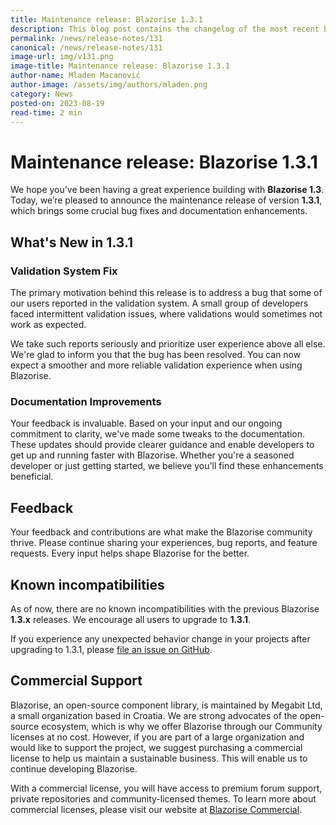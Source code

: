 ```yaml
---
title: Maintenance release: Blazorise 1.3.1
description: This blog post contains the changelog of the most recent bug fixes included in the Blazorise v1.3.1 release.
permalink: /news/release-notes/131
canonical: /news/release-notes/131
image-url: img/v131.png
image-title: Maintenance release: Blazorise 1.3.1
author-name: Mladen Macanović
author-image: /assets/img/authors/mladen.png
category: News
posted-on: 2023-08-19
read-time: 2 min
---
```


# Maintenance release: Blazorise 1.3.1

We hope you’ve been having a great experience building with **Blazorise 1.3**. Today, we’re pleased to announce the maintenance release of version **1.3.1**, which brings some crucial bug fixes and documentation enhancements.

## What's New in 1.3.1

### Validation System Fix

The primary motivation behind this release is to address a bug that some of our users reported in the validation system. A small group of developers faced intermittent validation issues, where validations would sometimes not work as expected.

We take such reports seriously and prioritize user experience above all else. We're glad to inform you that the bug has been resolved. You can now expect a smoother and more reliable validation experience when using Blazorise.

### Documentation Improvements

Your feedback is invaluable. Based on your input and our ongoing commitment to clarity, we've made some tweaks to the documentation. These updates should provide clearer guidance and enable developers to get up and running faster with Blazorise. Whether you're a seasoned developer or just getting started, we believe you'll find these enhancements beneficial.

## Feedback

Your feedback and contributions are what make the Blazorise community thrive. Please continue sharing your experiences, bug reports, and feature requests. Every input helps shape Blazorise for the better.

## Known incompatibilities

As of now, there are no known incompatibilities with the previous Blazorise **1.3.x** releases. We encourage all users to upgrade to **1.3.1**.

If you experience any unexpected behavior change in your projects after upgrading to 1.3.1, please [file an issue on GitHub](https://github.com/Megabit/Blazorise/issues).

## Commercial Support

Blazorise, an open-source component library, is maintained by Megabit Ltd, a small organization based in Croatia. We are strong advocates of the open-source ecosystem, which is why we offer Blazorise through our Community licenses at no cost. However, if you are part of a large organization and would like to support the project, we suggest purchasing a commercial license to help us maintain a sustainable business. This will enable us to continue developing Blazorise.

With a commercial license, you will have access to premium forum support, private repositories and community-licensed themes. To learn more about commercial licenses, please visit our website at [Blazorise Commercial](https://blazorise.com/commercial).
